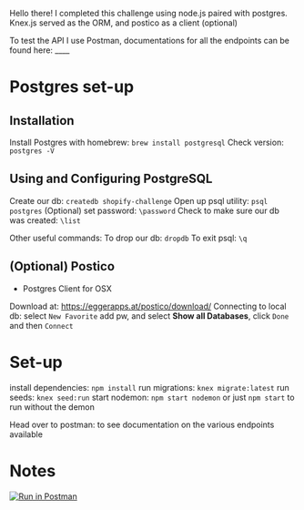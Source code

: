Hello there! I completed this challenge using node.js paired with postgres. Knex.js served as the ORM, and postico as a client (optional)

To test the API I use Postman, documentations for all the endpoints can be found here: \_\_\_\_

# Postgres set-up

## Installation

Install Postgres with homebrew: `brew install postgresql`
Check version: `postgres -V`

## Using and Configuring PostgreSQL

Create our db: `createdb shopify-challenge`
Open up psql utility: `psql postgres`
(Optional) set password: `\password`
Check to make sure our db was created: `\list`

Other useful commands:
To drop our db: `dropdb`
To exit psql: `\q`

## (Optional) Postico

- Postgres Client for OSX

Download at: https://eggerapps.at/postico/download/
Connecting to local db: select `New Favorite` add pw, and select **Show all Databases**, click `Done` and then `Connect`

# Set-up

install dependencies: `npm install`
run migrations: `knex migrate:latest`
run seeds: `knex seed:run`
start nodemon: `npm start nodemon` or just `npm start` to run without the demon

Head over to postman: to see documentation on the various endpoints available

# Notes

[![Run in Postman](https://run.pstmn.io/button.svg)](https://app.getpostman.com/run-collection/d4cddeb5d988215021c9)
